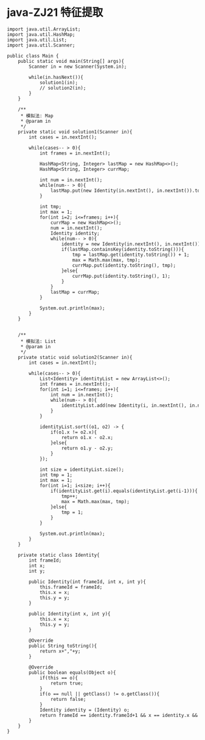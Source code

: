 # java-ZJ21 特征提取


    import java.util.ArrayList;
    import java.util.HashMap;
    import java.util.List;
    import java.util.Scanner;
    
    public class Main {
        public static void main(String[] args){
            Scanner in = new Scanner(System.in);
    
            while(in.hasNext()){
                solution1(in);
                // solution2(in);
            }
        }
    
        /**
         * 模拟法: Map
         * @param in
         */
        private static void solution1(Scanner in){
            int cases = in.nextInt();
    
            while(cases-- > 0){
                int frames = in.nextInt();
    
                HashMap<String, Integer> lastMap = new HashMap<>();
                HashMap<String, Integer> currMap;
    
                int num = in.nextInt();
                while(num-- > 0){
                    lastMap.put(new Identity(in.nextInt(), in.nextInt()).toString(), 1);
                }
    
                int tmp;
                int max = 1;
                for(int i=2; i<=frames; i++){
                    currMap = new HashMap<>();
                    num = in.nextInt();
                    Identity identity;
                    while(num-- > 0){
                        identity = new Identity(in.nextInt(), in.nextInt());
                        if(lastMap.containsKey(identity.toString())){
                            tmp = lastMap.get(identity.toString()) + 1;
                            max = Math.max(max, tmp);
                            currMap.put(identity.toString(), tmp);
                        }else{
                            currMap.put(identity.toString(), 1);
                        }
                    }
                    lastMap = currMap;
                }
    
                System.out.println(max);
            }
        }
    
    
        /**
         * 模拟法: List
         * @param in
         */
        private static void solution2(Scanner in){
            int cases = in.nextInt();
    
            while(cases-- > 0){
                List<Identity> identityList = new ArrayList<>();
                int frames = in.nextInt();
                for(int i=1; i<=frames; i++){
                    int num = in.nextInt();
                    while(num-- > 0){
                        identityList.add(new Identity(i, in.nextInt(), in.nextInt()));
                    }
                }
    
                identityList.sort((o1, o2) -> {
                    if(o1.x != o2.x){
                        return o1.x - o2.x;
                    }else{
                        return o1.y - o2.y;
                    }
                });
    
                int size = identityList.size();
                int tmp = 1;
                int max = 1;
                for(int i=1; i<size; i++){
                    if(identityList.get(i).equals(identityList.get(i-1))){
                        tmp++;
                        max = Math.max(max, tmp);
                    }else{
                        tmp = 1;
                    }
                }
    
                System.out.println(max);
            }
        }
    
        private static class Identity{
            int frameId;
            int x;
            int y;
    
            public Identity(int frameId, int x, int y){
                this.frameId = frameId;
                this.x = x;
                this.y = y;
            }
    
            public Identity(int x, int y){
                this.x = x;
                this.y = y;
            }
    
            @Override
            public String toString(){
                return x+","+y;
            }
    
            @Override
            public boolean equals(Object o){
                if(this == o){
                    return true;
                }
                if(o == null || getClass() != o.getClass()){
                    return false;
                }
                Identity identity = (Identity) o;
                return frameId == identity.frameId+1 && x == identity.x && y == identity.y;
            }
        }
    }

  

